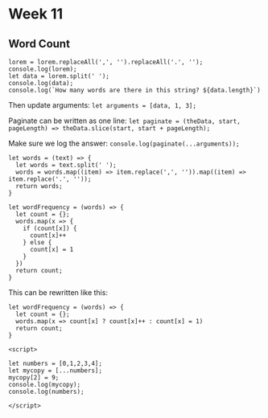 # Week 11

## Word Count

```
lorem = lorem.replaceAll(',', '').replaceAll('.', '');
console.log(lorem);
let data = lorem.split(' ');
console.log(data);
console.log(`How many words are there in this string? ${data.length}`)
```

Then update arguments: `let arguments = [data, 1, 3];`

Paginate can be written as one line: `let paginate = (theData, start, pageLength) => theData.slice(start, start + pageLength);`

Make sure we log the answer: `console.log(paginate(...arguments));`

```
let words = (text) => {
  let words = text.split(' ');
  words = words.map((item) => item.replace(',', '')).map((item) => item.replace('.', ''));
  return words;
}
```

```
let wordFrequency = (words) => {
  let count = {};
  words.map(x => {
    if (count[x]) {
      count[x]++
    } else {
      count[x] = 1
    }
  })
  return count;
}
```

This can be rewritten like this:

```
let wordFrequency = (words) => {
  let count = {};
  words.map(x => count[x] ? count[x]++ : count[x] = 1)
  return count;
}
```

```
<script>

let numbers = [0,1,2,3,4];
let mycopy = [...numbers];
mycopy[2] = 9;
console.log(mycopy);
console.log(numbers);

</script>
```
